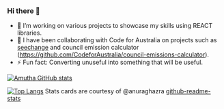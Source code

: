 ### Hi there 👋

<!--
**Amutha37/Amutha37** is a ✨ _special_ ✨ repository because its `README.md` (this file) appears on your GitHub profile.

Here are some ideas to get you started:

- 🔭 I’m working on various projects to showcase my skills.
- 🌱 I’m learning ...
- 👯 I’m looking to collaborate on ...
- 🤔 I’m looking for help with ...
- 💬 Ask me about ...
- 📫 How to reach me: ...
- 😄 Pronouns: ...
- ⚡ Fun fact: ...
- Seechange.(https://github.com/Amutha37/civic-makers-climate-change-visualization#about-the-project).
-->
- 🔭 I’m working on various projects to showcase my skills using REACT libraries.
-  👯 I have been collaborating with Code for Australia on projects such as [seechange](https://github.com/CodeforAustralia/seechange) and council emission calculator (https://github.com/CodeforAustralia/council-emissions-calculator).
- ⚡ Fun fact: Converting unuseful into something that will be  useful. 
<!-- Stats cards -->
[![Amutha GitHub stats](https://github-readme-stats.vercel.app/api?username=Amutha37&theme=cobalt&show_icons=true)](https://github.com/Amutha37/github-readme-stats)

[![Top Langs](https://github-readme-stats.vercel.app/api/top-langs/?username=Amutha37&layout=compact&theme=cobalt)](https://github.com/Amutha37/github-readme-stats)
Stats cards are courtesy of @anuraghazra [github-readme-stats](https://github.com/anuraghazra/github-readme-stats)
